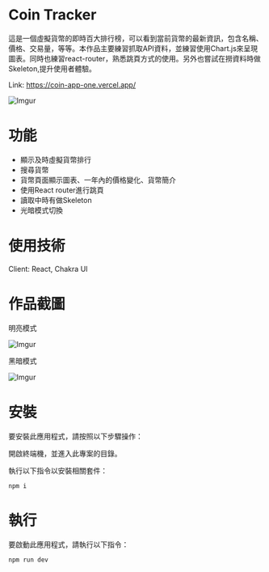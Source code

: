 # Coin Tracker

這是一個虛擬貨幣的即時百大排行榜，可以看到當前貨幣的最新資訊，包含名稱、價格、交易量，等等。本作品主要練習抓取API資料，並練習使用Chart.js來呈現圖表。同時也練習react-router，熟悉跳頁方式的使用。另外也嘗試在撈資料時做Skeleton,提升使用者體驗。

Link: https://coin-app-one.vercel.app/

![Imgur](https://i.imgur.com/gu26PAt.png)


<!-- ABOUT THE PROJECT -->

# 功能

- 顯示及時虛擬貨幣排行
- 搜尋貨幣
- 貨幣頁面顯示圖表、一年內的價格變化、貨幣簡介
- 使用React router進行跳頁
- 讀取中時有做Skeleton
- 光暗模式切換

# 使用技術

Client: React, Chakra UI

# 作品截圖

 明亮模式

![Imgur](https://i.imgur.com/MgSYvoL.png)

 黑暗模式

![Imgur](https://i.imgur.com/EIyrSJM.png)

# 安裝

要安裝此應用程式，請按照以下步驟操作：

開啟終端機，並進入此專案的目錄。

執行以下指令以安裝相關套件：

```
npm i
```

# 執行

要啟動此應用程式，請執行以下指令：

```
npm run dev
```

